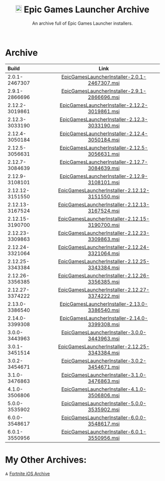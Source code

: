 <div align=center>

# <img src="https://cdn.discordapp.com/attachments/751304558453719176/939893426118348820/122-1221185_epic-games-logo-png-sign.png" alt="Epic Games Logo" width="20" height="24"> Epic Games Launcher Archive
An archive full of Epic Games Launcher installers.

</div>
<br>

# Archive

| Build | Link | 
| :--- | :---: | 
| 2.0.1-2467307 | [EpicGamesLauncherInstaller-2.0.1-2467307.msi](https://download.epicgames.com/Builds/UnrealEngineLauncher/Installers/EpicGamesLauncherInstaller-2.0.1-2467307.msi)|
| 2.9.1-2866696 | [EpicGamesLauncherInstaller-2.9.1-2866696.msi](https://download.epicgames.com/Builds/UnrealEngineLauncher/Installers/EpicGamesLauncherInstaller-2.9.1-2866696.msi)|
| 2.12.2-3019861 | [EpicGamesLauncherInstaller-2.12.2-3019861.msi](https://download.epicgames.com/Builds/UnrealEngineLauncher/Installers/EpicGamesLauncherInstaller-2.12.2-3019861.msi)|
| 2.12.3-3033190 | [EpicGamesLauncherInstaller-2.12.3-3033190.msi](https://download.epicgames.com/Builds/UnrealEngineLauncher/Installers/EpicGamesLauncherInstaller-2.12.3-3033190.msi)|
| 2.12.4-3050184 | [EpicGamesLauncherInstaller-2.12.4-3050184.msi](https://download.epicgames.com/Builds/UnrealEngineLauncher/Installers/EpicGamesLauncherInstaller-2.12.4-3050184.msi)|
| 2.12.5-3056631 | [EpicGamesLauncherInstaller-2.12.5-3056631.msi](https://download.epicgames.com/Builds/UnrealEngineLauncher/Installers/EpicGamesLauncherInstaller-2.12.5-3056631.msi)|
| 2.12.7-3084639 | [EpicGamesLauncherInstaller-2.12.7-3084639.msi](https://download.epicgames.com/Builds/UnrealEngineLauncher/Installers/EpicGamesLauncherInstaller-2.12.7-3084639.msi)|
| 2.12.9-3108101 | [EpicGamesLauncherInstaller-2.12.9-3108101.msi](https://download.epicgames.com/Builds/UnrealEngineLauncher/Installers/EpicGamesLauncherInstaller-2.12.9-3108101.msi)|
| 2.12.12-3151550 | [EpicGamesLauncherInstaller-2.12.12-3151550.msi](https://download.epicgames.com/Builds/UnrealEngineLauncher/Installers/EpicGamesLauncherInstaller-2.12.12-3151550.msi)|
| 2.12.13-3167524 | [EpicGamesLauncherInstaller-2.12.13-3167524.msi](https://download.epicgames.com/Builds/UnrealEngineLauncher/Installers/EpicGamesLauncherInstaller-2.12.13-3167524.msi)|
| 2.12.15-3190700| [EpicGamesLauncherInstaller-2.12.15-3190700.msi](https://download.epicgames.com/Builds/UnrealEngineLauncher/Installers/EpicGamesLauncherInstaller-2.12.15-3190700.msi)|
| 2.12.23-3309863 | [EpicGamesLauncherInstaller-2.12.23-3309863.msi](https://download.epicgames.com/Builds/UnrealEngineLauncher/Installers/EpicGamesLauncherInstaller-2.12.23-3309863.msi)|
| 2.12.24-3321064 | [EpicGamesLauncherInstaller-2.12.24-3321064.msi](https://download.epicgames.com/Builds/UnrealEngineLauncher/Installers/EpicGamesLauncherInstaller-2.12.24-3321064.msi)|
| 2.12.25-3343384 | [EpicGamesLauncherInstaller-2.12.25-3343384.msi](https://download.epicgames.com/Builds/UnrealEngineLauncher/Installers/EpicGamesLauncherInstaller-2.12.25-3343384.msi)|
| 2.12.26-3356385 | [EpicGamesLauncherInstaller-2.12.26-3356385.msi](https://download.epicgames.com/Builds/UnrealEngineLauncher/Installers/EpicGamesLauncherInstaller-2.12.26-3356385.msi)|
| 2.12.27-3374222 | [EpicGamesLauncherInstaller-2.12.27-3374222.msi](https://download.epicgames.com/Builds/UnrealEngineLauncher/Installers/EpicGamesLauncherInstaller-2.12.27-3374222.msi)|
| 2.13.0-3386540 | [EpicGamesLauncherInstaller-2.13.0-3386540.msi](https://download.epicgames.com/Builds/UnrealEngineLauncher/Installers/EpicGamesLauncherInstaller-2.13.0-3386540.msi)|
| 2.14.0-3399308 | [EpicGamesLauncherInstaller-2.14.0-3399308.msi](https://download.epicgames.com/Builds/UnrealEngineLauncher/Installers/EpicGamesLauncherInstaller-2.14.0-3399308.msi)|
| 3.0.0-3443963 | [EpicGamesLauncherInstaller-3.0.0-3443963.msi](https://download.epicgames.com/Builds/UnrealEngineLauncher/Installers/EpicGamesLauncherInstaller-3.0.0-3443963.msi)|
| 3.0.1-3451514 | [EpicGamesLauncherInstaller-2.12.25-3343384.msi](https://download.epicgames.com/Builds/UnrealEngineLauncher/Installers/EpicGamesLauncherInstaller-3.0.1-3451514.msi)|
| 3.0.2-3454671 | [EpicGamesLauncherInstaller-3.0.2-3454671.msi](https://download.epicgames.com/Builds/UnrealEngineLauncher/Installers/EpicGamesLauncherInstaller-3.0.2-3454671.msi)|
| 3.1.0-3476863 | [EpicGamesLauncherInstaller-3.1.0-3476863.msi](https://download.epicgames.com/Builds/UnrealEngineLauncher/Installers/EpicGamesLauncherInstaller-3.1.0-3476863.msi)|
| 4.1.0-3506806 | [EpicGamesLauncherInstaller-4.1.0-3506806.msi](https://download.epicgames.com/Builds/UnrealEngineLauncher/Installers/EpicGamesLauncherInstaller-4.1.0-3506806.msi)|
| 5.0.0-3535902 | [EpicGamesLauncherInstaller-5.0.0-3535902.msi](https://download.epicgames.com/Builds/UnrealEngineLauncher/Installers/EpicGamesLauncherInstaller-5.0.0-3535902.msi)|
| 6.0.0-3548617 | [EpicGamesLauncherInstaller-6.0.0-3548617.msi](https://download.epicgames.com/Builds/UnrealEngineLauncher/Installers/EpicGamesLauncherInstaller-6.0.0-3548617.msi)|
| 6.0.1-3550956 | [EpicGamesLauncherInstaller-6.0.1-3550956.msi](https://download.epicgames.com/Builds/UnrealEngineLauncher/Installers/EpicGamesLauncherInstaller-6.0.1-3550956.msi)|



# My Other Archives:
<img src="https://cdn.discordapp.com/attachments/751304558453719176/936194213199093810/rsz_1rsz_1apple_logo_greysvg.png" alt="Apple Logo" width="10" height="12"> [Fortnite iOS Archive](https://github.com/Crunnie/Fortnite-iOS-Archive)
